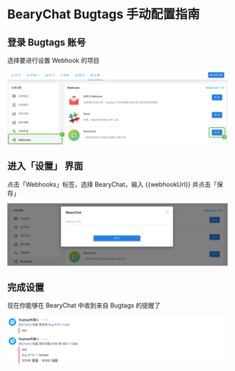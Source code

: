 # BearyChat Bugtags 手动配置指南

## 登录 Bugtags 账号

选择要进行设置 Webhook 的项目

![](/tutorials/image/bugtags_projects.png)

##  进入「设置」 界面

点击「Webhooks」标签，选择 BearyChat，输入 {{webhookUrl}} 并点击「保存」

![](/tutorials/image/bugtags_set_webhook.png)

## 完成设置

现在你能够在 BearyChat 中收到来自 Bugtags 的提醒了

![](/tutorials/image/bugtags_in_bearychat.png)
